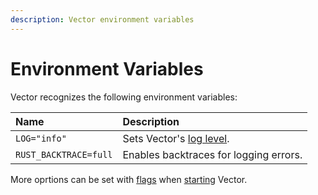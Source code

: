 ```yaml
---
description: Vector environment variables
---
```


# Environment Variables

Vector recognizes the following environment variables:

| Name | Description |
| :--- | :---------- |
| `LOG="info"` | Sets Vector's [log level][docs.monitoring.logs]. |
| `RUST_BACKTRACE=full` | Enables backtraces for logging errors. |

More oprtions can be set with [flags][docs.starting.flags] when
[starting][docs.starting] Vector.


[docs.monitoring.logs]: ../..docs/usage/administration/monitoring.md#logs
[docs.starting.flags]: ../..docs/usage/administration/starting.md#flags
[docs.starting]: ../..docs/usage/administration/starting.md
